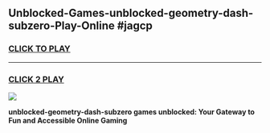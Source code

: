 
## Unblocked-Games-unblocked-geometry-dash-subzero-Play-Online #jagcp
<h3>
<a href="https://news.freeplayer.one?title=unblocked-geometry-dash-subzero&ref=3">CLICK TO PLAY</a></h3>
<hr>

<h3>
<a href="https://news.freeplayer.one?title=unblocked-geometry-dash-subzero&ref=3">CLICK 2 PLAY</a>
  
</h3>

<a href="https://news.freeplayer.one?title=unblocked-geometry-dash-subzero&ref=3"><img src="https://clearcache.store/games.png"></a>


**unblocked-geometry-dash-subzero games unblocked: Your Gateway to Fun and Accessible Online Gaming**
